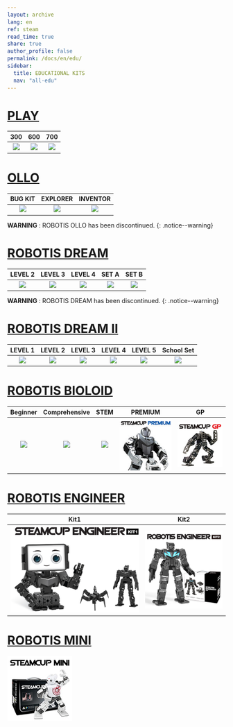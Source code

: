 ```yaml
---
layout: archive
lang: en
ref: steam
read_time: true
share: true
author_profile: false
permalink: /docs/en/edu/
sidebar:
  title: EDUCATIONAL KITS
  nav: "all-edu"
---
```


# [PLAY](#play)

|                                             300                                             |                                             600                                             |                                             700                                             |
| :-----------------------------------------------------------------------------------------: | :-----------------------------------------------------------------------------------------: | :-----------------------------------------------------------------------------------------: |
| [![](/assets/images/edu/play/300/play300_product.resized.png)](/docs/en/edu/play/play-300/) | [![](/assets/images/edu/play/600/play600_product.resized.png)](/docs/en/edu/play/play-600/) | [![](/assets/images/edu/play/700/play700_product.resized.png)](/docs/en/edu/play/play-700/) |

# [OLLO](#ollo)

|                                BUG KIT                                |                                EXPLORER                                 |                                INVENTOR                                 |
| :-------------------------------------------------------------------: | :---------------------------------------------------------------------: | :---------------------------------------------------------------------: |
| [![](/assets/images/edu/ollo/bug_kit.jpg)](/docs/en/edu/ollo/bugkit/) | [![](/assets/images/edu/ollo/edu_2nd.png)](/docs/en/edu/ollo/explorer/) | [![](/assets/images/edu/ollo/edu_3rd.png)](/docs/en/edu/ollo/inventor/) |

**WARNING** : ROBOTIS OLLO has been discontinued.
{: .notice--warning}

# [ROBOTIS DREAM](#robotis-dream)

|                                     LEVEL 2                                      |                                   LEVEL 3                                   |                                   LEVEL 4                                   |                                          SET A                                          |                                          SET B                                          |
| :------------------------------------------------------------------------------: | :-------------------------------------------------------------------------: | :-------------------------------------------------------------------------: | :-------------------------------------------------------------------------------------: | :-------------------------------------------------------------------------------------: |
| [![](/assets/images/edu/dream/dream_en02_110.jpg)](/docs/en/edu/dream/dream1-2/) | [![](/assets/images/edu/dream/dream3_en.jpg)](/docs/en/edu/dream/dream1-3/) | [![](/assets/images/edu/dream/dream4_en.jpg)](/docs/en/edu/dream/dream1-4/) | [![](/assets/images/edu/dream/e-manual_dream_seta_tn.jpg)](/docs/en/edu/dream/dream-a/) | [![](/assets/images/edu/dream/e-manual_dream_setb_tn.jpg)](/docs/en/edu/dream/dream-b/) |

**WARNING** : ROBOTIS DREAM has been discontinued.
{: .notice--warning}

# [ROBOTIS DREAM II](#robotis-dream-ii)

|                                        LEVEL 1                                         |                                        LEVEL 2                                         |                                        LEVEL 3                                         |                                        LEVEL 4                                         |                                        LEVEL 5                                         |                                              School Set                                              |
| :------------------------------------------------------------------------------------: | :------------------------------------------------------------------------------------: | :------------------------------------------------------------------------------------: | :------------------------------------------------------------------------------------: | :------------------------------------------------------------------------------------: | :--------------------------------------------------------------------------------------------------: |
| [![](/assets/images/edu/dream/dream2/dream2_lv1_en.jpg)](/docs/en/edu/dream/dream2-1/) | [![](/assets/images/edu/dream/dream2/dream2_lv2_en.jpg)](/docs/en/edu/dream/dream2-2/) | [![](/assets/images/edu/dream/dream2/dream2_lv3_en.jpg)](/docs/en/edu/dream/dream2-3/) | [![](/assets/images/edu/dream/dream2/dream2_lv4_en.jpg)](/docs/en/edu/dream/dream2-4/) | [![](/assets/images/edu/dream/dream2/dream2_lv5_en.jpg)](/docs/en/edu/dream/dream2-5/) | [![](/assets/images/edu/dream/dream2/dream2_schoolset_en.jpg)](/docs/en/edu/dream/dream2-schoolset/) |

# [ROBOTIS BIOLOID](#robotis-bioloid)

|                                      Beginner                                      |                                        Comprehensive                                         |                                  STEM                                  |                                   PREMIUM                                    |                                 GP                                 |
| :--------------------------------------------------------------------------------: | :------------------------------------------------------------------------------------------: | :--------------------------------------------------------------------: | :--------------------------------------------------------------------------: | :----------------------------------------------------------------: |
| [![](/assets/images/edu/bioloid/beginner_kit.jpg)](/docs/en/edu/bioloid/beginner/) | [![](/assets/images/edu/bioloid/comprehensive_kit.jpg)](/docs/en/edu/bioloid/comprehensive/) | [![](/assets/images/edu/bioloid/stem.jpg)](/docs/en/edu/bioloid/stem/) | [![](/assets/images/edu/bioloid/premium.jpg)](/docs/en/edu/bioloid/premium/) | [![](/assets/images/edu/bioloid/gp.jpg)](/docs/en/edu/bioloid/gp/) |

# [ROBOTIS ENGINEER](#robotis-engineer)

|                                          Kit1                                          |                                              Kit2                                               |
| :------------------------------------------------------------------------------------: | :---------------------------------------------------------------------------------------------: |
| [![](/assets/images/edu/engineer/kit1/enginner_main.png)](/docs/en/edu/engineer/kit1/) | [![](/assets/images/edu/engineer/kit2/kit2_main.png)](/docs/en/edu/engineer/kit2_introduction/) |

# [ROBOTIS MINI](#robotis-mini)

[![](/assets/images/edu/mini/mini.jpg)](/docs/en/edu/mini/)
